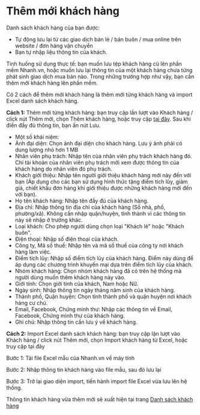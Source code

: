 # Thêm mới khách hàng

Danh sách khách hàng của bạn được:

- Tự động lưu lại từ các giao dịch bán lẻ / bán buôn / mua online trên website / đơn hàng vận chuyển
- Bạn tự nhập liệu thông tin của khách.

Tình huống sử dụng thực tế: bạn muốn lưu tệp khách hàng cũ lên phần mềm Nhanh.vn, hoặc muốn lưu lại thông tin của một khách hàng chưa từng phát sinh giao dịch mua bán nào. Trong những trường hợp như vậy, bạn cần thêm mới khách hàng lên phần mềm.

Có 2 cách để thêm mới khách hàng là thêm mới từng khách hàng và import Excel danh sách khách hàng.

**Cách 1:** Thêm mới từng khách hàng: bạn truy cập lần lượt vào Khách hàng / click nút Thêm mới, chọn Thêm khách hàng, hoặc truy cập [tại đây](https://new.nhanh.vn/customer/code/add). Sau khi điền đầy đủ thông tin, bạn ấn nút Lưu.

- Một số khái niệm:
- Ảnh đại diện: Chọn ảnh đại diện cho khách hàng. Lưu ý ảnh phải có dung lượng nhỏ hơn 1 MB
- Nhân viên phụ trách: Nhập tên của nhân viên phụ trách khách hàng đó. Chỉ tài khoản của nhân viên phụ trách mới xem được thông tin của khách hàng do nhân viên đó phụ trách.
- Khách giới thiệu: Nhập tên người giới thiệu khách hàng mới này đến với bạn (Áp dụng cho các bạn sử dụng hình thức tặng điểm tích lũy, giảm giá, chiết khấu đơn hàng khi giới thiệu được những khách hàng mới đến với bạn).
- Họ tên khách hàng: Nhập tên đầy đủ của khách hàng.
- Địa chỉ: Nhập thông tin địa chỉ của khách hàng (Số nhà, phố, phường/xã). Không cần nhập quận/huyện, tỉnh thành vì các thông tin này sẽ nhập ở trường khác.
- Loại khách: Cho phép người dùng chọn loại "Khách lẻ" hoặc "Khách buôn".
- Điện thoại: Nhập số điện thoại của khách.
- Công ty, Mã số thuế: Nhập tên và mã số thuế của công ty nơi khách hàng làm việc.
- Điểm tích lũy: Nhập số điểm tích lũy của khách hàng. Điểm này dùng để áp dụng các chương trình khuyến mại dựa trên điểm tích lũy của khách.
- Nhóm khách hàng: Chọn nhóm khách hàng đã có trên hệ thống mà người dùng muốn thêm khách hàng này vào.
- Giới tính: Chọn giới tính của khách, Nam hoặc Nữ.
- Ngày sinh: Nhập thông tin ngày tháng năm sinh của khách hàng.
- Thành phố, Quận huyện: Chọn tỉnh thành phố và quận huyện nơi khách hàng cư chú.
- Email, Facebook, Chứng minh thư: Nhập các thông tin về Email, Facebook, Chứng minh thư của khách hàng.
- Ghi chú: Nhập thông tin cần lưu ý về khách hàng.

**Cách 2:** Import Excel danh sách khách hàng: bạn truy cập lận lượt vào Khách hàng / click nút Thêm mới, chọn Import khách hàng từ Excel, hoặc truy cập tại đây

Bước 1: Tải file Excel mẫu của Nhanh.vn về máy tính

Bước 2: Nhập thông tin khách hàng vào file mẫu, sau đó lưu lại

Bước 3: Trở lại giao diện import, tiến hành import file Excel vừa lưu lên hệ thống.

Thông tin khách hàng vừa thêm mới sẽ xuất hiện tại trang [Danh sách khách hàng](https://new.nhanh.vn/customer/code/customerlist)
